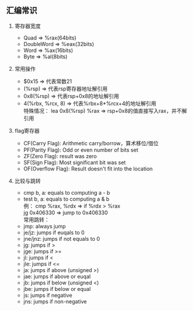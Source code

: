 ## 汇编常识
1. 寄存器宽度
    - Quad         => %rax(64bits)
    - DoubleWord   => %eax(32bits)
    - Word         => %ax(16bits)
    - Byte         => %al(8bits)

2. 常用操作
    - $0x15     => 代表常数21
    - (%rsp)    => 代表rsp寄存器地址解引用
    - 0x8(%rsp) => 代表rsp+0x8的地址解引用
    - 4(%rbx, %rcx, 8) => 代表%rbx+8*%rcx+4的地址解引用   
特殊情况：
    lea 0x8(%rsp) %rax => rsp+0x8的值直接写入rax，并不解引用

3. flag寄存器
    - CF(Carry Flag): Arithmetic carry/borrow，算术移位/借位
    - PF(Parity Flag): Odd or even number of bits set
    - ZF(Zero Flag): result was zero
    - SF(Sign Flag): Most significant bit was set
    - OF(Overflow Flag): Result doesn't fit into the location

4. 比较与跳转
    - cmp b, a: equals to computing a - b
    - test b, a: equals to computing a & b   
例：
    cmp %rax, %rdx  =>  if %rdx > %rax   
    jg 0x406330     =>  jump to 0x406330   
常用跳转：
    + jmp:  always jump
    + je/jz: jumps if euqals to 0
    + jne/jnz: jumps if not equals to 0
    + jg: jumps if >
    + jge: jumps if >=
    + jl: jumps if <
    + jle: jumps if <=
    + ja: jumps if above (unsigned >)
    + jae: jumps if above or euqal
    + jb: jumps if below (unsigned <)
    + jbe: jumps if below or equal
    + js: jumps if negative
    + jns: jumps if non-negative








